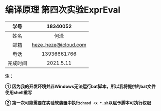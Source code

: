 # 编译原理 第四次实验ExprEval

|   学号   |       18340052       |
| :------: | :------------------: |
|   姓名   |         何泽         |
|   邮箱   | heze_heze@icloud.com |
|   电话   |     13936661766      |
| 完成时间 |      2021.5.11       |

**注：**

**① 因为我的开发环境并非Windows无法运行bat脚本，所以我将提供的bat文件使用shell重写**

**② 第一次可能需要在实验软装置中执行`chmod +x *.sh`以赋予脚本可执行权限**